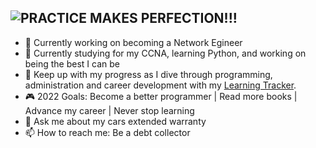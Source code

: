 <img src="https://cdn.quotesgram.com/img/94/40/705215892-motivational-posters-funny-04.jpg" alt="PRACTICE MAKES PERFECTION!!!"></img>
---
- 🔭 Currently working on becoming a Network Egineer
- 🌱 Currently studying for my CCNA, learning Python, and working on being the best I can be
- 📓 Keep up with my progress as I dive through programming, administration and career development with my [Learning Tracker](https://github.com/4x32GB/Learning-Tracker).
- 🎮 2022 Goals: Become a better programmer | Read more books | Advance my career | Never stop learning
- 💬 Ask me about my cars extended warranty
- 📫 How to reach me: Be a debt collector
